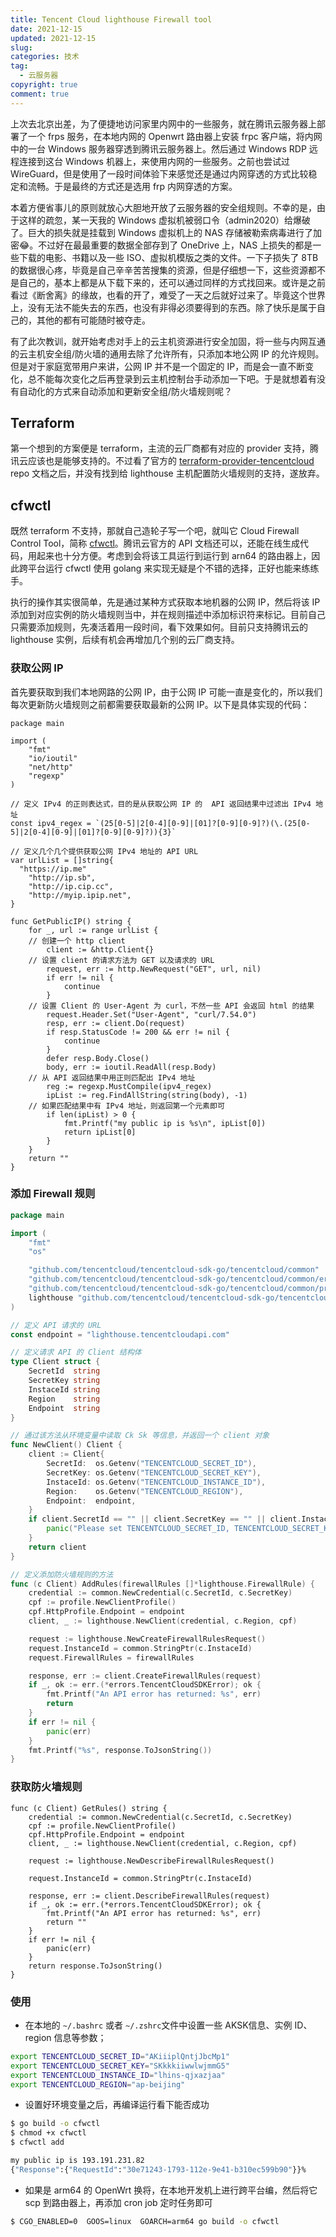 ```yaml
---
title: Tencent Cloud lighthouse Firewall tool
date: 2021-12-15
updated: 2021-12-15
slug:
categories: 技术
tag:
  - 云服务器
copyright: true
comment: true
---
```


上次去北京出差，为了便捷地访问家里内网中的一些服务，就在腾讯云服务器上部署了一个 frps 服务，在本地内网的 Openwrt 路由器上安装 frpc 客户端，将内网中的一台 Windows 服务器穿透到腾讯云服务器上。然后通过 Windows RDP 远程连接到这台 Windows 机器上，来使用内网的一些服务。之前也尝试过 WireGuard，但是使用了一段时间体验下来感觉还是通过内网穿透的方式比较稳定和流畅。于是最终的方式还是选用 frp 内网穿透的方案。

 本着方便省事儿的原则就放心大胆地开放了云服务器的安全组规则。不幸的是，由于这样的疏忽，某一天我的 Windows 虚拟机被弱口令（admin2020）给爆破了。巨大的损失就是挂载到 Windows 虚拟机上的 NAS 存储被勒索病毒进行了加密😂。不过好在最最重要的数据全部存到了 OneDrive 上，NAS 上损失的都是一些下载的电影、书籍以及一些 ISO、虚拟机模版之类的文件。一下子损失了 8TB 的数据很心疼，毕竟是自己辛辛苦苦搜集的资源，但是仔细想一下，这些资源都不是自己的，基本上都是从下载下来的，还可以通过同样的方式找回来。或许是之前看过《断舍离》的缘故，也看的开了，难受了一天之后就好过来了。毕竟这个世界上，没有无法不能失去的东西，也没有非得必须要得到的东西。除了快乐是属于自己的，其他的都有可能随时被夺走。

有了此次教训，就开始考虑对手上的云主机资源进行安全加固，将一些与内网互通的云主机安全组/防火墙的通用去除了允许所有，只添加本地公网 IP 的允许规则。但是对于家庭宽带用户来讲，公网 IP 并不是一个固定的 IP，而是会一直不断变化，总不能每次变化之后再登录到云主机控制台手动添加一下吧。于是就想着有没有自动化的方式来自动添加和更新安全组/防火墙规则呢？

## Terraform

第一个想到的方案便是 terraform，主流的云厂商都有对应的 provider 支持，腾讯云应该也是能够支持的。不过看了官方的 [terraform-provider-tencentcloud](https://github.com/tencentcloudstack/terraform-provider-tencentcloud) repo 文档之后，并没有找到给 lighthouse 主机配置防火墙规则的支持，遂放弃。

## cfwctl

既然 terraform 不支持，那就自己造轮子写一个吧，就叫它 Cloud Firewall Control Tool，简称 [cfwctl](https://github.com/muzi502/cfwctl)。腾讯云官方的 API 文档还可以，还能在线生成代码，用起来也十分方便。考虑到会将该工具运行到运行到 arn64 的路由器上，因此跨平台运行 cfwctl 使用 golang 来实现无疑是个不错的选择，正好也能来练练手。

执行的操作其实很简单，先是通过某种方式获取本地机器的公网 IP，然后将该 IP 添加到对应实例的防火墙规则当中，并在规则描述中添加标识符来标记。目前自己只需要添加规则，先凑活着用一段时间，看下效果如何。目前只支持腾讯云的 lighthouse 实例，后续有机会再增加几个别的云厂商支持。

### 获取公网 IP

首先要获取到我们本地网路的公网 IP，由于公网 IP 可能一直是变化的，所以我们每次更新防火墙规则之前都需要获取最新的公网 IP。以下是具体实现的代码：

```golang
package main

import (
	"fmt"
	"io/ioutil"
	"net/http"
	"regexp"
)

// 定义 IPv4 的正则表达式，目的是从获取公网 IP 的  API 返回结果中过滤出 IPv4 地址
const ipv4_regex = `(25[0-5]|2[0-4][0-9]|[01]?[0-9][0-9]?)(\.(25[0-5]|2[0-4][0-9]|[01]?[0-9][0-9]?)){3}`

// 定义几个几个提供获取公网 IPv4 地址的 API URL
var urlList = []string{
  "https://ip.me"
	"http://ip.sb",
	"http://ip.cip.cc",
	"http://myip.ipip.net",
}

func GetPublicIP() string {
	for _, url := range urlList {
    // 创建一个 http client
		client := &http.Client{}
    // 设置 client 的请求方法为 GET 以及请求的 URL
		request, err := http.NewRequest("GET", url, nil)
		if err != nil {
			continue
		}
    // 设置 Client 的 User-Agent 为 curl，不然一些 API 会返回 html 的结果
		request.Header.Set("User-Agent", "curl/7.54.0")
		resp, err := client.Do(request)
		if resp.StatusCode != 200 && err != nil {
			continue
		}
		defer resp.Body.Close()
		body, err := ioutil.ReadAll(resp.Body)
    // 从 API 返回结果中用正则匹配出 IPv4 地址
		reg := regexp.MustCompile(ipv4_regex)
		ipList := reg.FindAllString(string(body), -1)
    // 如果匹配结果中有 IPv4 地址，则返回第一个元素即可
		if len(ipList) > 0 {
			fmt.Printf("my public ip is %s\n", ipList[0])
			return ipList[0]
		}
	}
	return ""
}
```

### 添加 Firewall 规则

```go
package main

import (
	"fmt"
	"os"

	"github.com/tencentcloud/tencentcloud-sdk-go/tencentcloud/common"
	"github.com/tencentcloud/tencentcloud-sdk-go/tencentcloud/common/errors"
	"github.com/tencentcloud/tencentcloud-sdk-go/tencentcloud/common/profile"
	lighthouse "github.com/tencentcloud/tencentcloud-sdk-go/tencentcloud/lighthouse/v20200324"
)

// 定义 API 请求的 URL
const endpoint = "lighthouse.tencentcloudapi.com"

// 定义请求 API 的 Client 结构体
type Client struct {
	SecretId  string
	SecretKey string
	InstaceId string
	Region    string
	Endpoint  string
}

// 通过该方法从环境变量中读取 Ck Sk 等信息，并返回一个 client 对象
func NewClient() Client {
	client := Client{
		SecretId:  os.Getenv("TENCENTCLOUD_SECRET_ID"),
		SecretKey: os.Getenv("TENCENTCLOUD_SECRET_KEY"),
		InstaceId: os.Getenv("TENCENTCLOUD_INSTANCE_ID"),
		Region:    os.Getenv("TENCENTCLOUD_REGION"),
		Endpoint:  endpoint,
	}
	if client.SecretId == "" || client.SecretKey == "" || client.InstaceId == "" || client.Region == "" {
		panic("Please set TENCENTCLOUD_SECRET_ID, TENCENTCLOUD_SECRET_KEY, TENCENTCLOUD_INSTANCE_ID, TENCENTCLOUD_REGION")
	}
	return client
}

// 定义添加防火墙规则的方法
func (c Client) AddRules(firewallRules []*lighthouse.FirewallRule) {
	credential := common.NewCredential(c.SecretId, c.SecretKey)
	cpf := profile.NewClientProfile()
	cpf.HttpProfile.Endpoint = endpoint
	client, _ := lighthouse.NewClient(credential, c.Region, cpf)

	request := lighthouse.NewCreateFirewallRulesRequest()
	request.InstanceId = common.StringPtr(c.InstaceId)
	request.FirewallRules = firewallRules

	response, err := client.CreateFirewallRules(request)
	if _, ok := err.(*errors.TencentCloudSDKError); ok {
		fmt.Printf("An API error has returned: %s", err)
		return
	}
	if err != nil {
		panic(err)
	}
	fmt.Printf("%s", response.ToJsonString())
}
```

### 获取防火墙规则

```golang
func (c Client) GetRules() string {
	credential := common.NewCredential(c.SecretId, c.SecretKey)
	cpf := profile.NewClientProfile()
	cpf.HttpProfile.Endpoint = endpoint
	client, _ := lighthouse.NewClient(credential, c.Region, cpf)

	request := lighthouse.NewDescribeFirewallRulesRequest()

	request.InstanceId = common.StringPtr(c.InstaceId)

	response, err := client.DescribeFirewallRules(request)
	if _, ok := err.(*errors.TencentCloudSDKError); ok {
		fmt.Printf("An API error has returned: %s", err)
		return ""
	}
	if err != nil {
		panic(err)
	}
	return response.ToJsonString()
}
```

### 使用

- 在本地的 `~/.bashrc` 或者 `~/.zshrc`文件中设置一些 AKSK信息、实例 ID、region 信息等参数；

```bash
export TENCENTCLOUD_SECRET_ID="AKiiiplQntjJbcMp1"
export TENCENTCLOUD_SECRET_KEY="SKkkkiiwwlwjmmG5"
export TENCENTCLOUD_INSTANCE_ID="lhins-qjxazjaa"
export TENCENTCLOUD_REGION="ap-beijing"
```

- 设置好环境变量之后，再编译运行看下能否成功

```bash
$ go build -o cfwctl
$ chmod +x cfwctl
$ cfwctl add

my public ip is 193.191.231.82
{"Response":{"RequestId":"30e71243-1793-112e-9e41-b310ec599b90"}}%
```

- 如果是 arm64 的 OpenWrt 换将，在本地开发机上进行跨平台编，然后将它 scp 到路由器上，再添加 cron job 定时任务即可

```bash
$ CGO_ENABLED=0  GOOS=linux  GOARCH=arm64 go build -o cfwctl
```



